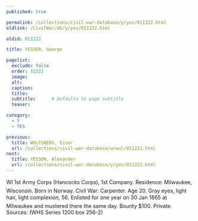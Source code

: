 ```yaml
---
published: true

permalink: /collections/civil-war-database/y/yes/011222.html
oldlink: /CivilWar/db/y/yes/011222.html

oldid: 011222

title: YESSER, George

pagelist:
  exclude: false
  order: 11222
  image: 
  alt:
  caption:
  title:
  subtitle:      # Defaults to page subtitle
  teaser:

category: 
  - Y 
  - YES

previous:
  title: WULFSBERG, Einar
  url: /collections/civil-war-database/w/wul/011221.html  
next:
  title: YESSON, Alexander
  url: /collections/civil-war-database/y/yes/011223.html   
---
```

WI 1st Army Corps (Hancock&#146;s Corps), 1st Company. Residence: Milwaukee, Wisconsin. Born in Norway. Civil War: Carpenter. Age 20. Gray eyes, light hair, light complexion, 5&#146;6&#148;. Enlisted for one year on 30 Jan 1865 at Milwaukee and mustered there the same day. Bounty $100. Private. Sources: (WHS Series 1200 box 256-2)
